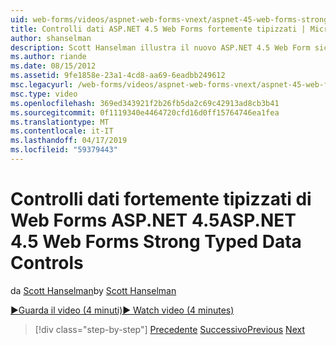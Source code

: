 ```yaml
---
uid: web-forms/videos/aspnet-web-forms-vnext/aspnet-45-web-forms-strong-typed-data-controls
title: Controlli dati ASP.NET 4.5 Web Forms fortemente tipizzati | Microsoft Docs
author: shanselman
description: Scott Hanselman illustra il nuovo ASP.NET 4.5 Web Form sicuro controlli dati tipizzati.
ms.author: riande
ms.date: 08/15/2012
ms.assetid: 9fe1858e-23a1-4cd8-aa69-6eadbb249612
msc.legacyurl: /web-forms/videos/aspnet-web-forms-vnext/aspnet-45-web-forms-strong-typed-data-controls
msc.type: video
ms.openlocfilehash: 369ed343921f2b26fb5da2c69c42913ad8cb3b41
ms.sourcegitcommit: 0f1119340e4464720cfd16d0ff15764746ea1fea
ms.translationtype: MT
ms.contentlocale: it-IT
ms.lasthandoff: 04/17/2019
ms.locfileid: "59379443"
---
```

# <a name="aspnet-45-web-forms-strong-typed-data-controls"></a><span data-ttu-id="cca8b-103">Controlli dati fortemente tipizzati di Web Forms ASP.NET 4.5</span><span class="sxs-lookup"><span data-stu-id="cca8b-103">ASP.NET 4.5 Web Forms Strong Typed Data Controls</span></span>

<span data-ttu-id="cca8b-104">da [Scott Hanselman](https://github.com/shanselman)</span><span class="sxs-lookup"><span data-stu-id="cca8b-104">by [Scott Hanselman](https://github.com/shanselman)</span></span>

[<span data-ttu-id="cca8b-105">&#9654;Guarda il video (4 minuti)</span><span class="sxs-lookup"><span data-stu-id="cca8b-105">&#9654; Watch video (4 minutes)</span></span>](https://channel9.msdn.com/Blogs/ASP-NET-Site-Videos/aspnet-45-web-forms-strong-typed-data-controls)

> [!div class="step-by-step"]
> <span data-ttu-id="cca8b-106">[Precedente](aspnet-45-web-forms-model-binding.md)
> [Successivo](aspnet-vnext-videos-bundling-and-minification.md)</span><span class="sxs-lookup"><span data-stu-id="cca8b-106">[Previous](aspnet-45-web-forms-model-binding.md)
[Next](aspnet-vnext-videos-bundling-and-minification.md)</span></span>
